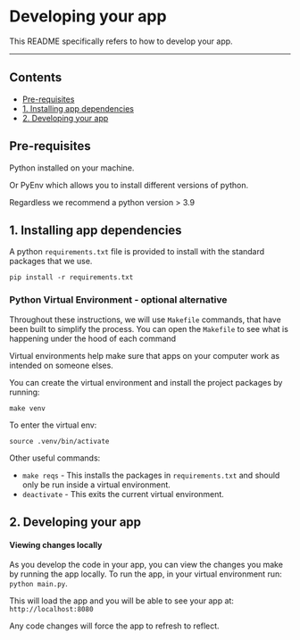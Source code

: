 # Developing your app

This README specifically refers to how to develop your app.

---

## Contents

- [Pre-requisites](#pre-requisites)
- [1. Installing app dependencies](#1-installing-app-dependencies)
- [2. Developing your app](#2-developing-your-app)


## Pre-requisites
Python installed on your machine.

Or PyEnv which allows you to install different versions of python.

Regardless we recommend a python version > 3.9


## 1. Installing app dependencies

A python `requirements.txt` file is provided to install with the standard packages that we use.

```
pip install -r requirements.txt
```

### Python Virtual Environment - optional alternative

Throughout these instructions, we will use `Makefile` commands, that have been built to simplify the process. You can open the `Makefile` to see what is happening under the hood of each command

Virtual environments help make sure that apps on your computer work as intended on someone elses.

You can create the virtual environment and install the project packages by running:

```
make venv
```

To enter the virtual env:

```
source .venv/bin/activate
```

Other useful commands:

- `make reqs` - This installs the packages in `requirements.txt` and should only be run inside a virtual environment.
- `deactivate` - This exits the current virtual environment.


## 2. Developing your app

#### Viewing changes locally

As you develop the code in your app, you can view the changes you make by running the app locally. To run the app, in your virtual environment run: `python main.py`.

This will load the app and you will be able to see your app at: `http://localhost:8080`

Any code changes will force the app to refresh to reflect.
